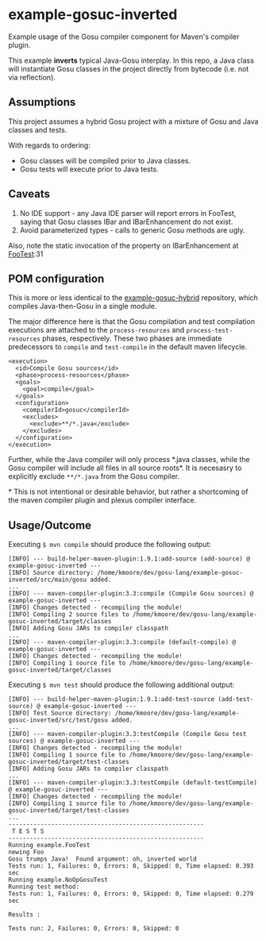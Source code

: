 # example-gosuc-inverted
Example usage of the Gosu compiler component for Maven's compiler plugin.

This example **inverts** typical Java-Gosu interplay.  In this repo, a Java class will instantiate Gosu classes in the project directly from bytecode (i.e. not via reflection).

## Assumptions
This project assumes a hybrid Gosu project with a mixture of Gosu and Java classes and tests.

With regards to ordering:
* Gosu classes will be compiled prior to Java classes.
* Gosu tests will execute prior to Java tests.

## Caveats

1. No IDE support - any Java IDE parser will report errors in FooTest, saying that Gosu classes IBar and IBarEnhancement do not exist.
2. Avoid parameterized types - calls to generic Gosu methods are ugly.

Also, note the static invocation of the property on IBarEnhancement at [FooTest](src/test/java/example/FooText.java):31

## POM configuration
This is more or less identical to the [example-gosuc-hybrid](https://github.com/gosu-lang/example-gosuc-hybrid) repository, which compiles Java-then-Gosu in a single module.

The major difference here is that the Gosu compilation and test compilation executions are attached to the `process-resources` and `process-test-resources` phases, respectively.
These two phases are immediate predecessors to `compile` and `test-compile` in the default maven lifecycle.

```
<execution>
  <id>Compile Gosu sources</id>
  <phase>process-resources</phase>
  <goals>
    <goal>compile</goal>
  </goals>
  <configuration>
    <compilerId>gosuc</compilerId>
    <excludes>
      <exclude>**/*.java</exclude>
    </excludes>
  </configuration>
</execution>
```

Further, while the Java compiler will only process \*.java classes, while the Gosu compiler will include all files in all source roots\*.  It is necesasry to explicitly exclude `**/*.java` from the Gosu compiler.

\* This is not intentional or desirable behavior, but rather a shortcoming of the maven compiler plugin and plexus compiler interface.

## Usage/Outcome
Executing `$ mvn compile` should produce the following output:
```
[INFO] --- build-helper-maven-plugin:1.9.1:add-source (add-source) @ example-gosuc-inverted ---
[INFO] Source directory: /home/kmoore/dev/gosu-lang/example-gosuc-inverted/src/main/gosu added.
...
[INFO] --- maven-compiler-plugin:3.3:compile (Compile Gosu sources) @ example-gosuc-inverted ---
[INFO] Changes detected - recompiling the module!
[INFO] Compiling 2 source files to /home/kmoore/dev/gosu-lang/example-gosuc-inverted/target/classes
[INFO] Adding Gosu JARs to compiler classpath
...
[INFO] --- maven-compiler-plugin:3.3:compile (default-compile) @ example-gosuc-inverted ---
[INFO] Changes detected - recompiling the module!
[INFO] Compiling 1 source file to /home/kmoore/dev/gosu-lang/example-gosuc-inverted/target/classes

```

Executing `$ mvn test` should produce the following additional output:
```
[INFO] --- build-helper-maven-plugin:1.9.1:add-test-source (add-test-source) @ example-gosuc-inverted ---
[INFO] Test Source directory: /home/kmoore/dev/gosu-lang/example-gosuc-inverted/src/test/gosu added.
...
[INFO] --- maven-compiler-plugin:3.3:testCompile (Compile Gosu test sources) @ example-gosuc-inverted ---
[INFO] Changes detected - recompiling the module!
[INFO] Compiling 1 source file to /home/kmoore/dev/gosu-lang/example-gosuc-inverted/target/test-classes
[INFO] Adding Gosu JARs to compiler classpath
...
[INFO] --- maven-compiler-plugin:3.3:testCompile (default-testCompile) @ example-gosuc-inverted ---
[INFO] Changes detected - recompiling the module!
[INFO] Compiling 1 source file to /home/kmoore/dev/gosu-lang/example-gosuc-inverted/target/test-classes
...
-------------------------------------------------------
 T E S T S
-------------------------------------------------------
Running example.FooTest
newing Foo
Gosu trumps Java!  Found argument: oh, inverted world
Tests run: 1, Failures: 0, Errors: 0, Skipped: 0, Time elapsed: 0.393 sec
Running example.NoOpGosuTest
Running test method:
Tests run: 1, Failures: 0, Errors: 0, Skipped: 0, Time elapsed: 0.279 sec

Results :

Tests run: 2, Failures: 0, Errors: 0, Skipped: 0
```